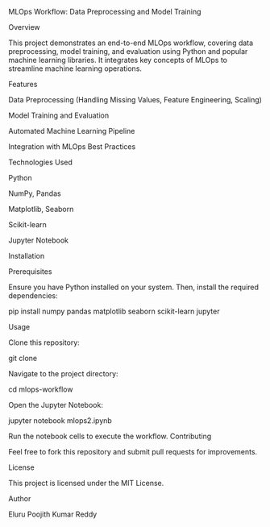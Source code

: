 MLOps Workflow: Data Preprocessing and Model Training

Overview

This project demonstrates an end-to-end MLOps workflow, covering data preprocessing, model training, and evaluation using Python and popular machine learning libraries. It integrates key concepts of MLOps to streamline machine learning operations.

Features

Data Preprocessing (Handling Missing Values, Feature Engineering, Scaling)

Model Training and Evaluation

Automated Machine Learning Pipeline

Integration with MLOps Best Practices

Technologies Used

Python

NumPy, Pandas

Matplotlib, Seaborn

Scikit-learn

Jupyter Notebook

Installation

Prerequisites

Ensure you have Python installed on your system. Then, install the required dependencies:

pip install numpy pandas matplotlib seaborn scikit-learn jupyter


Usage

Clone this repository:

git clone <repository-url>


Navigate to the project directory:



cd mlops-workflow

Open the Jupyter Notebook:


jupyter notebook mlops2.ipynb


Run the notebook cells to execute the workflow.
Contributing

Feel free to fork this repository and submit pull requests for improvements.

License

This project is licensed under the MIT License.

Author 

Eluru Poojith Kumar Reddy
